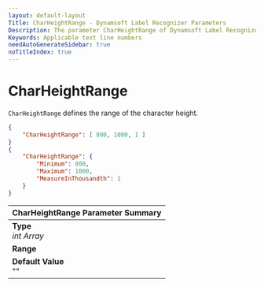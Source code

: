 ```yaml
---
layout: default-layout
Title: CharHeightRange - Dynamsoft Label Recognizer Parameters
Description: The parameter CharHeightRange of Dynamsoft Label Recognizer defines the range of the character height.
Keywords: Applicable text line numbers
needAutoGenerateSidebar: true
noTitleIndex: true
---
```


# CharHeightRange

`CharHeightRange` defines the range of the character height.

```json
{
    "CharHeightRange": [ 800, 1000, 1 ]
}
{
    "CharHeightRange": {
        "Minimum": 800,
        "Maximum": 1000,
        "MeasureInThousandth": 1
    }
}
```

| CharHeightRange Parameter Summary |
| :-------------------------------- |
| **Type**<br>*int Array* |
| **Range**<br> |
| **Default Value**<br>"" |
